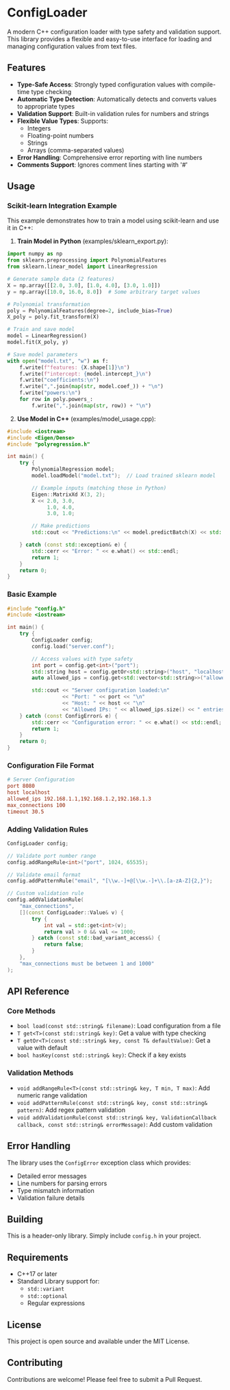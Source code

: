 # ConfigLoader

A modern C++ configuration loader with type safety and validation support. This library provides a flexible and easy-to-use interface for loading and managing configuration values from text files.

## Features

- **Type-Safe Access**: Strongly typed configuration values with compile-time type checking
- **Automatic Type Detection**: Automatically detects and converts values to appropriate types
- **Validation Support**: Built-in validation rules for numbers and strings
- **Flexible Value Types**: Supports:
  - Integers
  - Floating-point numbers
  - Strings
  - Arrays (comma-separated values)
- **Error Handling**: Comprehensive error reporting with line numbers
- **Comments Support**: Ignores comment lines starting with '#'

## Usage

### Scikit-learn Integration Example

This example demonstrates how to train a model using scikit-learn and use it in C++:

1. **Train Model in Python** (examples/sklearn_export.py):
```python
import numpy as np
from sklearn.preprocessing import PolynomialFeatures
from sklearn.linear_model import LinearRegression

# Generate sample data (2 features)
X = np.array([[2.0, 3.0], [1.0, 4.0], [3.0, 1.0]])
y = np.array([10.0, 16.0, 8.0])  # Some arbitrary target values

# Polynomial transformation
poly = PolynomialFeatures(degree=2, include_bias=True)
X_poly = poly.fit_transform(X)

# Train and save model
model = LinearRegression()
model.fit(X_poly, y)

# Save model parameters
with open("model.txt", "w") as f:
    f.write(f"features: {X.shape[1]}\n")
    f.write(f"intercept: {model.intercept_}\n")
    f.write("coefficients:\n")
    f.write(",".join(map(str, model.coef_)) + "\n")
    f.write("powers:\n")
    for row in poly.powers_:
        f.write(",".join(map(str, row)) + "\n")
```

2. **Use Model in C++** (examples/model_usage.cpp):
```cpp
#include <iostream>
#include <Eigen/Dense>
#include "polyregression.h"

int main() {
    try {
        PolynomialRegression model;
        model.loadModel("model.txt");  // Load trained sklearn model

        // Example inputs (matching those in Python)
        Eigen::MatrixXd X(3, 2);
        X << 2.0, 3.0,
             1.0, 4.0,
             3.0, 1.0;

        // Make predictions
        std::cout << "Predictions:\n" << model.predictBatch(X) << std::endl;

    } catch (const std::exception& e) {
        std::cerr << "Error: " << e.what() << std::endl;
        return 1;
    }
    return 0;
}
```

### Basic Example

```cpp
#include "config.h"
#include <iostream>

int main() {
    try {
        ConfigLoader config;
        config.load("server.conf");

        // Access values with type safety
        int port = config.get<int>("port");
        std::string host = config.getOr<std::string>("host", "localhost");
        auto allowed_ips = config.get<std::vector<std::string>>("allowed_ips");

        std::cout << "Server configuration loaded:\n"
                  << "Port: " << port << "\n"
                  << "Host: " << host << "\n"
                  << "Allowed IPs: " << allowed_ips.size() << " entries\n";
    } catch (const ConfigError& e) {
        std::cerr << "Configuration error: " << e.what() << std::endl;
        return 1;
    }
    return 0;
}
```

### Configuration File Format

```ini
# Server Configuration
port 8080
host localhost
allowed_ips 192.168.1.1,192.168.1.2,192.168.1.3
max_connections 100
timeout 30.5
```

### Adding Validation Rules

```cpp
ConfigLoader config;

// Validate port number range
config.addRangeRule<int>("port", 1024, 65535);

// Validate email format
config.addPatternRule("email", "[\\w.-]+@[\\w.-]+\\.[a-zA-Z]{2,}");

// Custom validation rule
config.addValidationRule(
    "max_connections",
    [](const ConfigLoader::Value& v) {
        try {
            int val = std::get<int>(v);
            return val > 0 && val <= 1000;
        } catch (const std::bad_variant_access&) {
            return false;
        }
    },
    "max_connections must be between 1 and 1000"
);
```

## API Reference

### Core Methods

- `bool load(const std::string& filename)`: Load configuration from a file
- `T get<T>(const std::string& key)`: Get a value with type checking
- `T getOr<T>(const std::string& key, const T& defaultValue)`: Get a value with default
- `bool hasKey(const std::string& key)`: Check if a key exists

### Validation Methods

- `void addRangeRule<T>(const std::string& key, T min, T max)`: Add numeric range validation
- `void addPatternRule(const std::string& key, const std::string& pattern)`: Add regex pattern validation
- `void addValidationRule(const std::string& key, ValidationCallback callback, const std::string& errorMessage)`: Add custom validation

## Error Handling

The library uses the `ConfigError` exception class which provides:
- Detailed error messages
- Line numbers for parsing errors
- Type mismatch information
- Validation failure details

## Building

This is a header-only library. Simply include `config.h` in your project.

## Requirements

- C++17 or later
- Standard Library support for:
  - `std::variant`
  - `std::optional`
  - Regular expressions

## License

This project is open source and available under the MIT License.

## Contributing

Contributions are welcome! Please feel free to submit a Pull Request.
